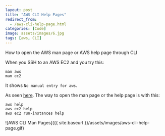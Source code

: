 ```yaml
---
layout: post
title: "AWS CLI Help Pages"
redirect_from:
  - /aws-cli-help-page.html
categories: [Code]
image: assets/images/6.jpg
tags: [aws, CLI]
---
```


How to open the AWS man page or AWS help page through CLI

When you SSH to an AWS EC2 and you try this:

    man aws
    man ec2

It shows `No manual entry for aws`.

As seen <a href="https://stackoverflow.com/questions/47623054/does-aws-have-man-pages/" target="_blank">here</a>. The way to open the man page or the help page is with this:

    aws help
    aws ec2 help
    aws ec2 run-instances help

![AWS CLI Man Pages]({{ site.baseurl }}/assets/images/aws-cli-help-page.gif)
